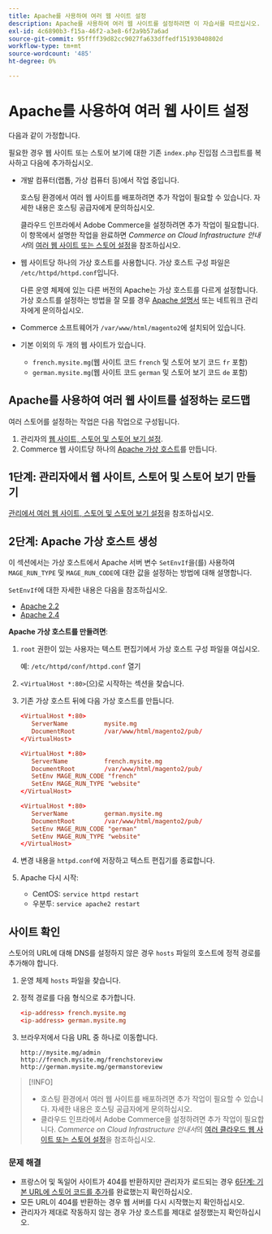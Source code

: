 ```yaml
---
title: Apache를 사용하여 여러 웹 사이트 설정
description: Apache를 사용하여 여러 웹 사이트를 설정하려면 이 자습서를 따르십시오.
exl-id: 4c6890b3-f15a-46f2-a3e8-6f2a9b57a6ad
source-git-commit: 95ffff39d82cc9027fa633dffedf15193040802d
workflow-type: tm+mt
source-wordcount: '485'
ht-degree: 0%

---
```


# Apache를 사용하여 여러 웹 사이트 설정

다음과 같이 가정합니다.

필요한 경우 웹 사이트 또는 스토어 보기에 대한 기존 `index.php` 진입점 스크립트를 복사하고 다음에 추가하십시오.

- 개발 컴퓨터(랩톱, 가상 컴퓨터 등)에서 작업 중입니다.

  호스팅 환경에서 여러 웹 사이트를 배포하려면 추가 작업이 필요할 수 있습니다. 자세한 내용은 호스팅 공급자에게 문의하십시오.

  클라우드 인프라에서 Adobe Commerce을 설정하려면 추가 작업이 필요합니다. 이 항목에서 설명한 작업을 완료하면 _Commerce on Cloud Infrastructure 안내서_&#x200B;의 [여러 웹 사이트 또는 스토어 설정](https://experienceleague.adobe.com/docs/commerce-cloud-service/user-guide/configure-store/multiple-sites.html?lang=ko)을 참조하십시오.

- 웹 사이트당 하나의 가상 호스트를 사용합니다. 가상 호스트 구성 파일은 `/etc/httpd/httpd.conf`입니다.

  다른 운영 체제에 있는 다른 버전의 Apache는 가상 호스트를 다르게 설정합니다. 가상 호스트를 설정하는 방법을 잘 모를 경우 [Apache 설명서](https://httpd.apache.org/docs/2.4/vhosts) 또는 네트워크 관리자에게 문의하십시오.

- Commerce 소프트웨어가 `/var/www/html/magento2`에 설치되어 있습니다.
- 기본 이외의 두 개의 웹 사이트가 있습니다.

   - `french.mysite.mg`(웹 사이트 코드 `french` 및 스토어 보기 코드 `fr` 포함)
   - `german.mysite.mg`(웹 사이트 코드 `german` 및 스토어 보기 코드 `de` 포함)

## Apache를 사용하여 여러 웹 사이트를 설정하는 로드맵

여러 스토어를 설정하는 작업은 다음 작업으로 구성됩니다.

1. 관리자의 [웹 사이트, 스토어 및 스토어 보기 설정](ms-admin.md).
1. Commerce 웹 사이트당 하나의 [Apache 가상 호스트](#step-2-create-apache-virtual-hosts)를 만듭니다.

## 1단계: 관리자에서 웹 사이트, 스토어 및 스토어 보기 만들기

[관리에서 여러 웹 사이트, 스토어 및 스토어 보기 설정](ms-admin.md)을 참조하십시오.

## 2단계: Apache 가상 호스트 생성

이 섹션에서는 가상 호스트에서 Apache 서버 변수 `SetEnvIf`을(를) 사용하여 `MAGE_RUN_TYPE` 및 `MAGE_RUN_CODE`에 대한 값을 설정하는 방법에 대해 설명합니다.

`SetEnvIf`에 대한 자세한 내용은 다음을 참조하십시오.

- [Apache 2.2](https://httpd.apache.org/docs/2.2/mod/mod_setenvif.html)
- [Apache 2.4](https://httpd.apache.org/docs/2.4/mod/mod_setenvif.html)

**Apache 가상 호스트를 만들려면**:

1. `root` 권한이 있는 사용자는 텍스트 편집기에서 가상 호스트 구성 파일을 여십시오.

   예: `/etc/httpd/conf/httpd.conf` 열기

1. `<VirtualHost *:80>`(으)로 시작하는 섹션을 찾습니다.
1. 기존 가상 호스트 뒤에 다음 가상 호스트를 만듭니다.

   ```conf
   <VirtualHost *:80>
      ServerName          mysite.mg
      DocumentRoot        /var/www/html/magento2/pub/
   </VirtualHost>
   
   <VirtualHost *:80>
      ServerName          french.mysite.mg
      DocumentRoot        /var/www/html/magento2/pub/
      SetEnv MAGE_RUN_CODE "french"
      SetEnv MAGE_RUN_TYPE "website"
   </VirtualHost>
   
   <VirtualHost *:80>
      ServerName          german.mysite.mg
      DocumentRoot        /var/www/html/magento2/pub/
      SetEnv MAGE_RUN_CODE "german"
      SetEnv MAGE_RUN_TYPE "website"
   </VirtualHost>
   ```

1. 변경 내용을 `httpd.conf`에 저장하고 텍스트 편집기를 종료합니다.
1. Apache 다시 시작:

   - CentOS: `service httpd restart`
   - 우분투: `service apache2 restart`

## 사이트 확인

스토어의 URL에 대해 DNS를 설정하지 않은 경우 `hosts` 파일의 호스트에 정적 경로를 추가해야 합니다.

1. 운영 체제 `hosts` 파일을 찾습니다.
1. 정적 경로를 다음 형식으로 추가합니다.

   ```conf
   <ip-address> french.mysite.mg
   <ip-address> german.mysite.mg
   ```

1. 브라우저에서 다음 URL 중 하나로 이동합니다.

   ```http
   http://mysite.mg/admin
   http://french.mysite.mg/frenchstoreview
   http://german.mysite.mg/germanstoreview
   ```

>[!INFO]
>
>- 호스팅 환경에서 여러 웹 사이트를 배포하려면 추가 작업이 필요할 수 있습니다. 자세한 내용은 호스팅 공급자에게 문의하십시오.
>- 클라우드 인프라에서 Adobe Commerce을 설정하려면 추가 작업이 필요합니다. _Commerce on Cloud Infrastructure 안내서_&#x200B;의 [여러 클라우드 웹 사이트 또는 스토어 설정](https://experienceleague.adobe.com/docs/commerce-cloud-service/user-guide/configure-store/multiple-sites.html?lang=ko)을 참조하십시오.

### 문제 해결

- 프랑스어 및 독일어 사이트가 404를 반환하지만 관리자가 로드되는 경우 [6단계: 기본 URL에 스토어 코드를 추가](ms-admin.md#step-6-add-the-store-code-to-the-base-url)를 완료했는지 확인하십시오.
- 모든 URL이 404를 반환하는 경우 웹 서버를 다시 시작했는지 확인하십시오.
- 관리자가 제대로 작동하지 않는 경우 가상 호스트를 제대로 설정했는지 확인하십시오.

